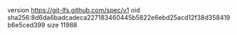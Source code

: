 version https://git-lfs.github.com/spec/v1
oid sha256:8d6da6badcadeca227183460445b5822e6ebd25acd12f38d358419b6e5ced399
size 11988
